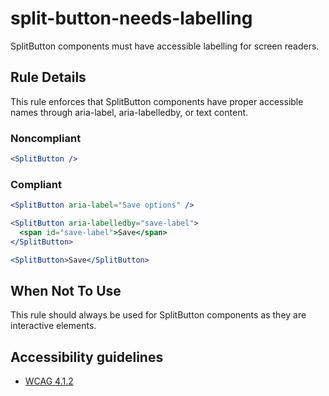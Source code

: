 # split-button-needs-labelling

SplitButton components must have accessible labelling for screen readers.

## Rule Details

This rule enforces that SplitButton components have proper accessible names through aria-label, aria-labelledby, or text content.

### Noncompliant

```jsx
<SplitButton />
```

### Compliant

```jsx
<SplitButton aria-label="Save options" />

<SplitButton aria-labelledby="save-label">
  <span id="save-label">Save</span>
</SplitButton>

<SplitButton>Save</SplitButton>
```

## When Not To Use

This rule should always be used for SplitButton components as they are interactive elements.

## Accessibility guidelines

- [WCAG 4.1.2](https://www.w3.org/WAI/WCAG21/Understanding/name-role-value.html)